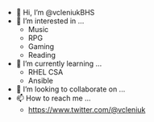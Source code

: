 - 👋 Hi, I’m @vcleniukBHS
- 👀 I’m interested in ...
    - Music
    - RPG
    - Gaming
    - Reading
- 🌱 I’m currently learning ...
    - RHEL CSA
    - Ansible
- 💞️ I’m looking to collaborate on ...
- 📫 How to reach me ...
    - <a href="https://www.twitter.com/@vcleniuk" target="_blank" rel="noopener noreferrer">https://www.twitter.com/@vcleniuk</a>

<!---
vcleniukBHS/vcleniukBHS is a ✨ special ✨ repository because its `README.md` (this file) appears on your GitHub profile.
You can click the Preview link to take a look at your changes.
--->
